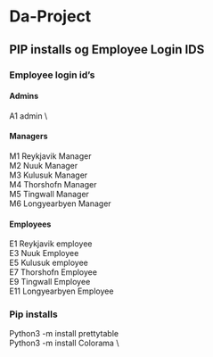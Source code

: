 # Da-Project

## PIP installs og Employee Login IDS 

### Employee login id’s 
#### Admins 
A1 admin \

#### Managers 
M1 Reykjavik Manager \
M2 Nuuk Manager \
M3 Kulusuk Manager \
M4 Thorshofn Manager \
M5 Tingwall Manager \
M6 Longyearbyen Manager 

#### Employees 
E1 Reykjavik employee \
E3 Nuuk Employee \
E5 Kulusuk employee \
E7 Thorshofn Employee \
E9 Tingwall Employee \
E11 Longyearbyen Employee 

### Pip installs 
Python3 -m install prettytable \
Python3 -m install Colorama \
